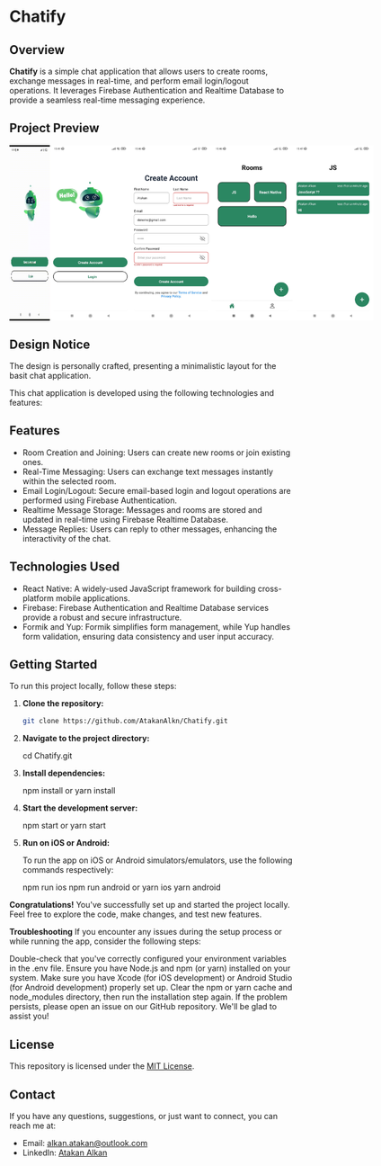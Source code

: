 # Chatify

## Overview

**Chatify** is a simple chat application that allows users to create rooms, exchange messages in real-time, and perform email login/logout operations. It leverages Firebase Authentication and Realtime Database to provide a seamless real-time messaging experience.

## Project Preview

<div style="display: flex; flex-direction: row; justify-content: center;">
<div style="display: flex; flex-direction: row; margin-right: 20; margin-bottom: 20;">
    <img src="images/h1.gif" alt="Preview Gif" width="300">
  </div>
    <hr>
  <div style="display: flex; flex-direction: row; margin-right: 20; margin-bottom: 20;">
    <img src="images/m1.jpeg" alt="Main Screen" width="300" style="margin-right: 200;">
    <img src="images/m2.jpeg" alt="Create Account" width="300">
  </div>
  <div style="display: flex; flex-direction: row; margin-right: 20;margin-bottom: 20;"> 
    <img src="images/m3.jpeg" alt="Create Account" width="300" style="margin-right: 200;">
     <img src="images/m4.jpeg" alt="Login" width="300" style="margin-right: 20;justify-content: center;">
  </div>
  <div style="display: flex; flex-direction: row; margin-right: 20;margin-bottom: 20;"> 
    <img src="images/m5.jpeg" alt="Rooms" width="300" style="margin-right: 200;">
     <img src="images/m6.jpeg" alt="Chat" width="300" style="margin-right: 20;justify-content: center;">
  </div>
  </div>

## Design Notice

The design is personally crafted, presenting a minimalistic layout for the basit chat application.

This chat application is developed using the following technologies and features:

## Features

- Room Creation and Joining: Users can create new rooms or join existing ones.
- Real-Time Messaging: Users can exchange text messages instantly within the selected room.
- Email Login/Logout: Secure email-based login and logout operations are performed using Firebase Authentication.
- Realtime Message Storage: Messages and rooms are stored and updated in real-time using Firebase Realtime Database.
- Message Replies: Users can reply to other messages, enhancing the interactivity of the chat.

## Technologies Used

- React Native: A widely-used JavaScript framework for building cross-platform mobile applications.
- Firebase: Firebase Authentication and Realtime Database services provide a robust and secure infrastructure.
- Formik and Yup: Formik simplifies form management, while Yup handles form validation, ensuring data consistency and user input accuracy.

## Getting Started

To run this project locally, follow these steps:

1. **Clone the repository:**

   ```bash
   git clone https://github.com/AtakanAlkn/Chatify.git


   ```

2. **Navigate to the project directory:**

   cd Chatify.git

3. **Install dependencies:**

   npm install
   or
   yarn install

4. **Start the development server:**

   npm start
   or
   yarn start

5. **Run on iOS or Android:**

   To run the app on iOS or Android simulators/emulators, use the following commands respectively:

   npm run ios
   npm run android
   or
   yarn ios
   yarn android

**Congratulations!**
You've successfully set up and started the project locally. Feel free to explore the code, make changes, and test new features.

**Troubleshooting**
If you encounter any issues during the setup process or while running the app, consider the following steps:

Double-check that you've correctly configured your environment variables in the .env file.
Ensure you have Node.js and npm (or yarn) installed on your system.
Make sure you have Xcode (for iOS development) or Android Studio (for Android development) properly set up.
Clear the npm or yarn cache and node_modules directory, then run the installation step again.
If the problem persists, please open an issue on our GitHub repository. We'll be glad to assist you!

## License

This repository is licensed under the [MIT License](LICENSE).

## Contact

If you have any questions, suggestions, or just want to connect, you can reach me at:

- Email: alkan.atakan@outlook.com
- LinkedIn: [Atakan Alkan](https://www.linkedin.com/in/atakanalkn/)
